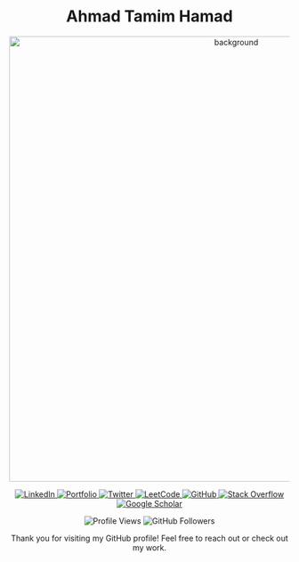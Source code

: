 <h1 align="center">Ahmad Tamim Hamad</h1>

<p align="center">
  <img width="800" alt="background" src="https://github.com/user-attachments/assets/d0872056-38d2-416f-aab5-86d54319acc6">
</p>

<p align="center">
  <a href="https://linkedin.com/in/ahmad-tamim-hamad-21659b207/" target="_blank">
    <img src="https://img.shields.io/badge/LinkedIn-0A66C2?style=flat-square&logo=linkedin&logoColor=white" alt="LinkedIn">
  </a>
  <a href="https://tamim1992.github.io/" target="_blank">
    <img src="https://img.shields.io/badge/Portfolio-0A66C2?style=flat-square&logo=google-chrome&logoColor=white" alt="Portfolio">
  </a>
  <a href="https://x.com/AhmadTamimHamad" target="_blank">
    <img src="https://img.shields.io/badge/Twitter-0A66C2?style=flat-square&logo=twitter&logoColor=white" alt="Twitter">
  </a>
  <a href="https://leetcode.com/u/user2974g/" target="_blank">
    <img src="https://img.shields.io/badge/LeetCode-0A66C2?style=flat-square&logo=leetcode&logoColor=white" alt="LeetCode">
  </a>
  <a href="https://github.com/tamim1992" target="_blank">
    <img src="https://img.shields.io/badge/GitHub-0A66C2?style=flat-square&logo=github&logoColor=white" alt="GitHub">
  </a>
  <a href="https://stackoverflow.com/users/18402146/ahmad-tamim-hamad" target="_blank">
    <img src="https://img.shields.io/badge/Stack%20Overflow-0A66C2?style=flat-square&logo=stackoverflow&logoColor=white" alt="Stack Overflow">
  </a>
  <a href="https://scholar.google.com/citations?user=H5ByOiIAAAAJ&hl=en" target="_blank">
    <img src="https://img.shields.io/badge/Google%20Scholar-0A66C2?style=flat-square&logo=google-scholar&logoColor=white" alt="Google Scholar">
  </a>
</p>

<p align="center">
  <img src="https://komarev.com/ghpvc/?username=tamim1992&label=Profile%20views&color=0e75b6&style=flat-square" alt="Profile Views">
  <img src="https://img.shields.io/github/followers/tamim1992?label=Followers&style=social" alt="GitHub Followers">
</p>

<p align="center">Thank you for visiting my GitHub profile! Feel free to reach out or check out my work.</p>
